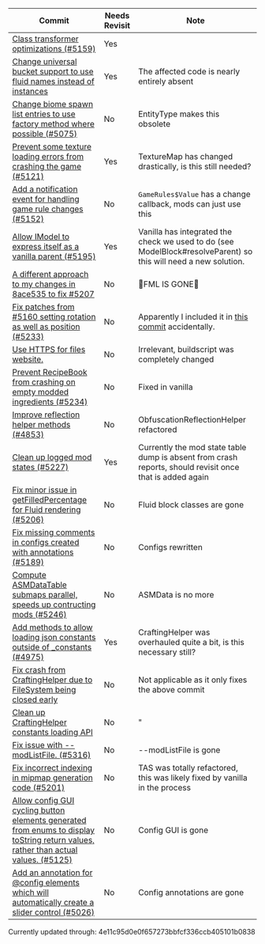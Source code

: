 |Commit|Needs Revisit|Note|
|------|-------------|----|
|[Class transformer optimizations (#5159)](https://github.com/MinecraftForge/MinecraftForge/commit/10036aa764f9678ef2c86cde40ddcaf72d32dc95)| Yes |  |
|[Change universal bucket support to use fluid names instead of instances](https://github.com/MinecraftForge/MinecraftForge/commit/82262e462e5ea8ff3a368ffce7d0edfd301dfeb0)| Yes | The affected code is nearly entirely absent |
|[Change biome spawn list entries to use factory method where possible (#5075)](https://github.com/MinecraftForge/MinecraftForge/commit/214275babadb9288ecea779245442687dd3ae8cd)| No | EntityType makes this obsolete |
|[Prevent some texture loading errors from crashing the game (#5121)](https://github.com/MinecraftForge/MinecraftForge/commit/633746673523e9375a933fa00badcc180018332e)| Yes | TextureMap has changed drastically, is this still needed? |
|[Add a notification event for handling game rule changes (#5152)](https://github.com/MinecraftForge/MinecraftForge/commit/55a7c6d64b61a40a5d7aa8cef4259f2209e2cd5e) | No | `GameRules$Value` has a change callback, mods can just use this |
|[Allow IModel to express itself as a vanilla parent (#5195)](https://github.com/MinecraftForge/MinecraftForge/commit/f9c2f715fd63bed9d4bd78b332ed348ad7383a30) | Yes | Vanilla has integrated the check we used to do (see ModelBlock#resolveParent) so this will need a new solution. |
|[A different approach to my changes in 8ace535 to fix #5207](https://github.com/MinecraftForge/MinecraftForge/commit/10dbbf9c1915b7f5b2fc879a630b199aedbd192a) | No | 🦀FML IS GONE🦀 |
|[Fix patches from #5160 setting rotation as well as position (#5233)](https://github.com/MinecraftForge/MinecraftForge/commit/ebc4eaddac66e8d9eee6a859b473d3165b1bbfdb) | No | Apparently I included it in [this commit](https://github.com/MinecraftForge/MinecraftForge/commit/958bbf6c9a3c55aa2a1543679f95b4b985a31ed3) accidentally. |
|[Use HTTPS for files website.](https://github.com/MinecraftForge/MinecraftForge/commit/607da1bd9b07ed07d8332530d90bca869503cc6d) | No | Irrelevant, buildscript was completely changed |
|[Prevent RecipeBook from crashing on empty modded ingredients (#5234)](https://github.com/MinecraftForge/MinecraftForge/commit/e406137b19596224997397ebfbd033f21defefce) | No | Fixed in vanilla |
|[Improve reflection helper methods (#4853)](https://github.com/MinecraftForge/MinecraftForge/commit/d16472d0ba38c04d46fbdb59cc035c6796b4798f) | No | ObfuscationReflectionHelper refactored |
|[Clean up logged mod states (#5227)](https://github.com/MinecraftForge/MinecraftForge/commit/0b47ccc015dd1ac2a1d9210b49938cff6f2596d7) | Yes | Currently the mod state table dump is absent from crash reports, should revisit once that is added again |
|[Fix minor issue in getFilledPercentage for Fluid rendering (#5206)](https://github.com/MinecraftForge/MinecraftForge/commit/3cf97f43fec5514033f24b099218c3254753dff8) | No | Fluid block classes are gone |
|[Fix missing comments in configs created with annotations (#5189)](https://github.com/MinecraftForge/MinecraftForge/commit/3dfe47944d80432c31108b8497b6ed9376faf4be) | No | Configs rewritten |
|[Compute ASMDataTable submaps parallel, speeds up contructing mods (#5246)](https://github.com/MinecraftForge/MinecraftForge/commit/7f337cf2309631bccd2d6c573c1a348f48f067f3) | No | ASMData is no more |
|[Add methods to allow loading json constants outside of _constants (#4975)](https://github.com/MinecraftForge/MinecraftForge/commit/5f56b7cd096add31687b21bbb8b6be92a112e7c0) | Yes | CraftingHelper was overhauled quite a bit, is this necessary still? |
|[Fix crash from CraftingHelper due to FileSystem being closed early](https://github.com/MinecraftForge/MinecraftForge/commit/5ef199f6d71f2baba34fd4cc4ac3fa160274d580) | No | Not applicable as it only fixes the above commit |
|[Clean up CraftingHelper constants loading API](https://github.com/MinecraftForge/MinecraftForge/commit/f1d1e8853b278ab2c09df264583ae6cc76d0c752) | No | " |
|[Fix issue with --modListFile. (#5316)](https://github.com/MinecraftForge/MinecraftForge/commit/c5402d50fad5dbb649015d9b6d9bead6b710e035) | No | --modListFile is gone |
|[Fix incorrect indexing in mipmap generation code (#5201)](https://github.com/MinecraftForge/MinecraftForge/commit/3dd8c8ae6f197c75b23008f5533160b2794a1c85) | No | TAS was totally refactored, this was likely fixed by vanilla in the process |
|[Allow config GUI cycling button elements generated from enums to display toString return values, rather than actual values. (#5125)](https://github.com/MinecraftForge/MinecraftForge/commit/d3f27cf6fbb36f5ff7189fba0c985955e3cf45b5) | No | Config GUI is gone |
|[Add an annotation for @config elements which will automatically create a slider control (#5026)](https://github.com/MinecraftForge/MinecraftForge/commit/d1478ca52996894e1d83a9f9a6694bb9c84e3af0) | No | Config annotations are gone |


Currently updated through: 4e11c95d0e0f657273bbfcf336ccb405101b0838
